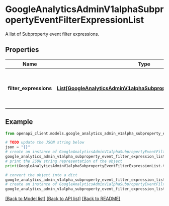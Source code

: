 # GoogleAnalyticsAdminV1alphaSubpropertyEventFilterExpressionList

A list of Subproperty event filter expressions.

## Properties

Name | Type | Description | Notes
------------ | ------------- | ------------- | -------------
**filter_expressions** | [**List[GoogleAnalyticsAdminV1alphaSubpropertyEventFilterExpression]**](GoogleAnalyticsAdminV1alphaSubpropertyEventFilterExpression.md) | Required. Unordered list. A list of Subproperty event filter expressions | [optional] 

## Example

```python
from openapi_client.models.google_analytics_admin_v1alpha_subproperty_event_filter_expression_list import GoogleAnalyticsAdminV1alphaSubpropertyEventFilterExpressionList

# TODO update the JSON string below
json = "{}"
# create an instance of GoogleAnalyticsAdminV1alphaSubpropertyEventFilterExpressionList from a JSON string
google_analytics_admin_v1alpha_subproperty_event_filter_expression_list_instance = GoogleAnalyticsAdminV1alphaSubpropertyEventFilterExpressionList.from_json(json)
# print the JSON string representation of the object
print(GoogleAnalyticsAdminV1alphaSubpropertyEventFilterExpressionList.to_json())

# convert the object into a dict
google_analytics_admin_v1alpha_subproperty_event_filter_expression_list_dict = google_analytics_admin_v1alpha_subproperty_event_filter_expression_list_instance.to_dict()
# create an instance of GoogleAnalyticsAdminV1alphaSubpropertyEventFilterExpressionList from a dict
google_analytics_admin_v1alpha_subproperty_event_filter_expression_list_from_dict = GoogleAnalyticsAdminV1alphaSubpropertyEventFilterExpressionList.from_dict(google_analytics_admin_v1alpha_subproperty_event_filter_expression_list_dict)
```
[[Back to Model list]](../README.md#documentation-for-models) [[Back to API list]](../README.md#documentation-for-api-endpoints) [[Back to README]](../README.md)


